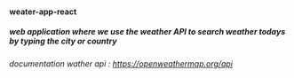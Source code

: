 #### weater-app-react
##### web application where we use the weather API to search weather todays by typing the city or country

###### documentation wather api : https://openweathermap.org/api
